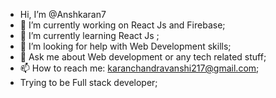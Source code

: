 -  Hi, I’m @Anshkaran7
- 🔭 I’m currently working on React Js and Firebase;
- 🌱 I’m currently learning React Js ;
- 🤔 I’m looking for help with Web Development skills;
- 💬 Ask me about Web development or any tech related stuff;
- 📫 How to reach me: karanchandravanshi217@gmail.com;
- Trying to be Full stack developer;
